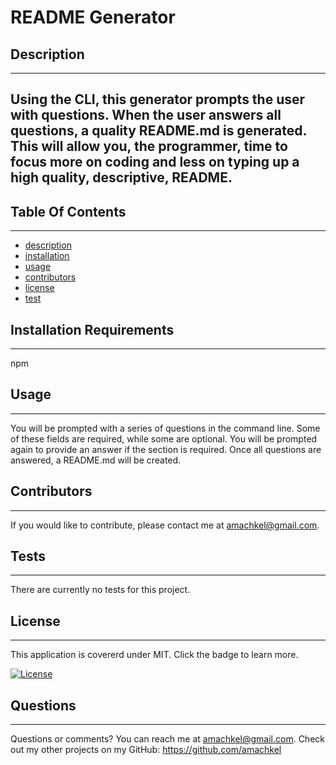 # README Generator
## Description 
----
Using the CLI, this generator prompts the user with questions. When the user answers all questions, a quality README.md is generated. This will allow you, the programmer, time to focus more on coding and less on typing up a high quality, descriptive, README.
 ----
## Table Of Contents 
 ---- 
 - [description](#description)
 - [installation](#installation)
 - [usage](#usage)
 - [contributors](#contributors)
 - [license](#license)
 - [test](#test)

## Installation Requirements
  ---- 
 npm

 ## Usage
  ---- 
 You will be prompted with a series of questions in the command line. Some of these fields are required, while some are optional. You will be prompted again to provide an answer if the section is required. Once all questions are answered, a README.md will be created.
## Contributors
  ---- 
 
 If you would like to contribute, please contact me at amachkel@gmail.com.
## Tests 
 ---- 
 There are currently no tests for this project.
## License
 ---- 
 This application is covererd under MIT. Click the badge to learn more. 

 [![License](https://img.shields.io/badge/License-MIT-yellow.svg)](https://opensource.org/licenses/MIT)
## Questions
 ---- 
 Questions or comments? You can reach me at amachkel@gmail.com. Check out my other projects on my GitHub: https://github.com/amachkel